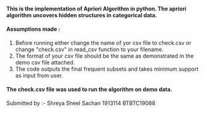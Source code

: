#### This is the implementation of Apriori Algorithm in python. The apriori algorithm uncovers hidden structures in categorical data.

#### Assumptions made :
 1. Before running either change the name of yor csv file to check.csv or change "check.csv" in read_csv function to your filename.
 2. The format of your csv file should be the same as demonstrated in the demo csv file attached.
 3. The code outputs the final frequent subsets and takes minimum support as input from  user.
 
#### The check.csv file was used to run the algorithm on demo data.

Submitted by :-
Shreya Sheel Sachan 
1913114 
BTBTC19088
